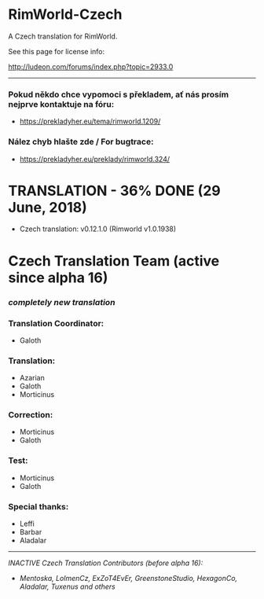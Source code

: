# RimWorld-Czech

A Czech translation for RimWorld.

See this page for license info:

http://ludeon.com/forums/index.php?topic=2933.0


---

### Pokud někdo chce vypomoci s překladem, ať nás prosím nejprve kontaktuje na fóru:
- https://prekladyher.eu/tema/rimworld.1209/

### Nález chyb hlašte zde / For bugtrace: 
- https://prekladyher.eu/preklady/rimworld.324/

# TRANSLATION - 36% DONE (29 June, 2018)
- Czech translation: v0.12.1.0 (Rimworld v1.0.1938)

# Czech Translation Team (active since alpha 16)
### *completely new translation*

### Translation Coordinator:
- Galoth

### Translation:
- Azarian
- Galoth
- Morticinus

### Correction:
- Morticinus
- Galoth

### Test:
- Morticinus
- Galoth

### Special thanks:
- Leffi
- Barbar
- Aladalar

---

*INACTIVE Czech Translation Contributors (before alpha 16):*
- *Mentoska, LolmenCz, ExZoT4EvEr, GreenstoneStudio, HexagonCo, Aladalar, Tuxenus and others*
